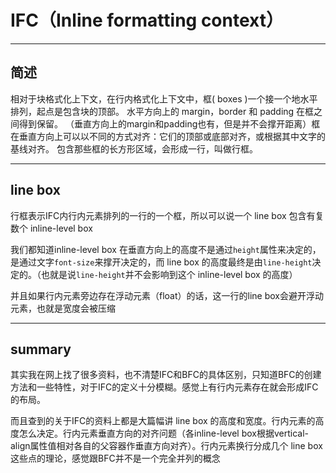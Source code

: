 # IFC（Inline formatting context）

---

## 简述

相对于块格式化上下文，在行内格式化上下文中，框( boxes )一个接一个地水平排列，起点是包含块的顶部。 水平方向上的 margin，border 和 padding 在框之间得到保留。 （垂直方向上的margin和padding也有，但是并不会撑开距离）框在垂直方向上可以以不同的方式对齐：它们的顶部或底部对齐，或根据其中文字的基线对齐。 包含那些框的长方形区域，会形成一行，叫做行框。

---

## line box

行框表示IFC内行内元素排列的一行的一个框，所以可以说一个 line box 包含有复数个 inline-level box

我们都知道inline-level box 在垂直方向上的高度不是通过`height`属性来决定的，是通过文字`font-size`来撑开决定的，而 line box 的高度最终是由`line-height`决定的。（也就是说`line-height`并不会影响到这个 inline-level box 的高度）


并且如果行内元素旁边存在浮动元素（float）的话，这一行的line box会避开浮动元素，也就是宽度会被压缩

---

## summary

其实我在网上找了很多资料，也不清楚IFC和BFC的具体区别，只知道BFC的创建方法和一些特性，对于IFC的定义十分模糊。感觉上有行内元素存在就会形成IFC的布局。

而且查到的关于IFC的资料上都是大篇幅讲 line box 的高度和宽度。行内元素的高度怎么决定。行内元素垂直方向的对齐问题（各inline-level box根据vertical-align属性值相对各自的父容器作垂直方向对齐）。行内元素换行分成几个 line box 这些点的理论，感觉跟BFC并不是一个完全并列的概念
